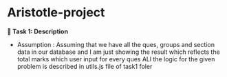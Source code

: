 # Aristotle-project
**:tada: Task 1: Description**
- Assumption : Assuming that we have all the ques, groups and section data in our database and I am just showing the result which reflects the total marks which user input for every ques
ALl the logic for the given problem is described in utils.js file of task1 foler
